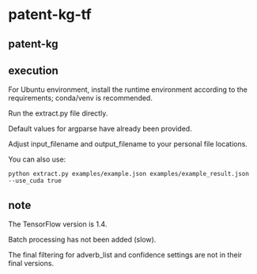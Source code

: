 # patent-kg-tf
## patent-kg

## execution
For Ubuntu environment, install the runtime environment according to the requirements; conda/venv is recommended.

Run the extract.py file directly.

Default values for argparse have already been provided.

Adjust input_filename and output_filename to your personal file locations.

You can also use:
```
python extract.py examples/example.json examples/example_result.json  --use_cuda true

```

## note
The TensorFlow version is 1.4.

Batch processing has not been added (slow).

The final filtering for adverb_list and confidence settings are not in their final versions.


